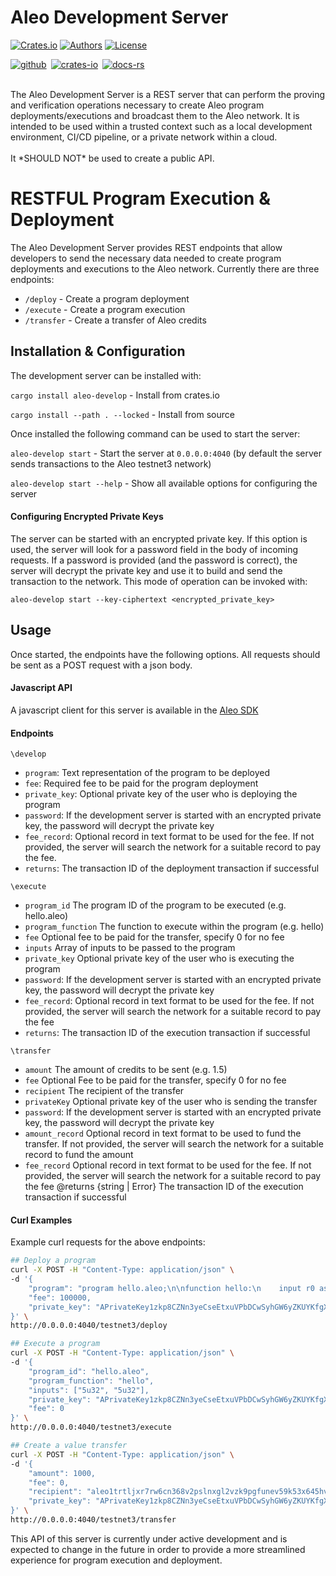 # Aleo Development Server

[![Crates.io](https://img.shields.io/crates/v/aleo-development-server.svg?color=neon)](https://crates.io/crates/aleo-development-server)
[![Authors](https://img.shields.io/badge/authors-Aleo-orange.svg)](https://aleo.org)
[![License](https://img.shields.io/badge/License-GPLv3-blue.svg)](./LICENSE.md)

[![github]](https://github.com/AleoHQ/sdk)&ensp;[![crates-io]](https://crates.io/crates/aleo-development-server)&ensp;[![docs-rs]](https://docs.rs/aleo-development-server/latest/aleo_development_server/)

[github]: https://img.shields.io/badge/github-8da0cb?style=for-the-badge&labelColor=555555&logo=github
[crates-io]: https://img.shields.io/badge/crates.io-fc8d62?style=for-the-badge&labelColor=555555&logo=rust
[docs-rs]: https://img.shields.io/badge/docs.rs-66c2a5?style=for-the-badge&labelColor=555555&logo=docs.rs

<br/>
The Aleo Development Server is a REST server that can perform the proving and verification
operations necessary to create Aleo program deployments/executions and broadcast them to the
Aleo network. It is intended to be used within a trusted context such as a local development
environment, CI/CD pipeline, or a private network within a cloud.
<br/>
<br/>
It *SHOULD NOT* be used to create a public API.

# RESTFUL Program Execution & Deployment

The Aleo Development Server provides REST endpoints that allow developers to send the necessary
data needed to create program deployments and executions to the Aleo network. Currently there
are three endpoints:
- `/deploy` - Create a program deployment
- `/execute` - Create a program execution
- `/transfer` - Create a transfer of Aleo credits

## Installation & Configuration
The development server can be installed with:

`cargo install aleo-develop` - Install from crates.io

`cargo install --path . --locked` - Install from source

Once installed the following command can be used to start the server:

`aleo-develop start` - Start the server at `0.0.0.0:4040` (by default the server sends transactions to the Aleo testnet3 network)

`aleo-develop start --help` - Show all available options for configuring the server

#### Configuring Encrypted Private Keys
The server can be started with an encrypted private key. If this option is used, the server
will look for a password field in the body of incoming requests. If a password is provided
(and the password is correct), the server will decrypt the private key and use it to build
and send the transaction to the network. This mode of operation can be invoked with:

`aleo-develop start --key-ciphertext <encrypted_private_key>`

## Usage
Once started, the endpoints have the following options. All requests should be sent as a POST request with a json body.

#### Javascript API
A javascript client for this server is available in the [Aleo SDK](https://www.npmjs.com/package/@aleohq/sdk)

#### Endpoints
`\develop`
* `program`: Text representation of the program to be deployed
* `fee`: Required fee to be paid for the program deployment
* `private_key`: Optional private key of the user who is deploying the program
* `password`: If the development server is started with an encrypted private key, the password will decrypt the private key
* `fee_record`: Optional record in text format to be used for the fee. If not provided, the server will search the network for a suitable record to pay the fee.
* `returns`: The transaction ID of the deployment transaction if successful

`\execute`
* `program_id` The program ID of the program to be executed (e.g. hello.aleo)
* `program_function` The function to execute within the program (e.g. hello)
* `fee` Optional fee to be paid for the transfer, specify 0 for no fee
* `inputs` Array of inputs to be passed to the program
* `private_key` Optional private key of the user who is executing the program
* `password`: If the development server is started with an encrypted private key, the password will decrypt the private key
* `fee_record`: Optional record in text format to be used for the fee. If not provided, the server will search the network for a suitable record to pay the fee
* `returns`: The transaction ID of the execution transaction if successful

`\transfer`
* `amount` The amount of credits to be sent (e.g. 1.5)
* `fee` Optional Fee to be paid for the transfer, specify 0 for no fee
* `recipient` The recipient of the transfer
* `privateKey` Optional private key of the user who is sending the transfer
* `password`: If the development server is started with an encrypted private key, the password will decrypt the private key
* `amount_record` Optional record in text format to be used to fund the transfer. If not provided, the server will search the network for a suitable record to fund the amount
* `fee_record` Optional record in text format to be used for the fee. If not provided, the server will search the network for a suitable record to pay the fee
@returns {string | Error} The transaction ID of the execution transaction if successful

#### Curl Examples
Example curl requests for the above endpoints:
```bash
## Deploy a program
curl -X POST -H "Content-Type: application/json" \
-d '{
    "program": "program hello.aleo;\n\nfunction hello:\n    input r0 as u32.public;\n    input r1 as u32.private;\n    add r0 r1 into r2;\n    output r2 as u32.private;\n",
    "fee": 100000,
    "private_key": "APrivateKey1zkp8CZNn3yeCseEtxuVPbDCwSyhGW6yZKUYKfgXmcpoGPWH"
}' \
http://0.0.0.0:4040/testnet3/deploy

## Execute a program
curl -X POST -H "Content-Type: application/json" \
-d '{
    "program_id": "hello.aleo",
    "program_function": "hello",
    "inputs": ["5u32", "5u32"],
    "private_key": "APrivateKey1zkp8CZNn3yeCseEtxuVPbDCwSyhGW6yZKUYKfgXmcpoGPWH",
    "fee": 0
}' \
http://0.0.0.0:4040/testnet3/execute

## Create a value transfer
curl -X POST -H "Content-Type: application/json" \
-d '{
    "amount": 1000,
    "fee": 0,
    "recipient": "aleo1trtljxr7rw6cn368v2pslnxgl2vzk9pgfunev59k53x645hvrygs5v4f2e",
    "private_key": "APrivateKey1zkp8CZNn3yeCseEtxuVPbDCwSyhGW6yZKUYKfgXmcpoGPWH"
}' \
http://0.0.0.0:4040/testnet3/transfer
```

This API of this server is currently under active development and is expected to change in the
future in order to provide a more streamlined experience for program execution and deployment.


